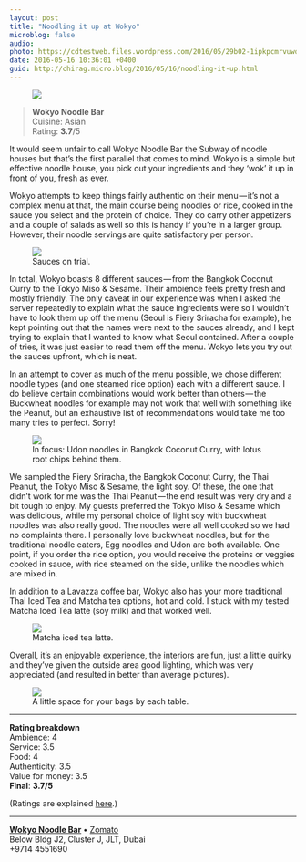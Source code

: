 ```yaml
---
layout: post
title: "Noodling it up at Wokyo"
microblog: false
audio: 
photo: https://cdtestweb.files.wordpress.com/2016/05/29b02-1ipkpcmrvuwqafxyi6yblqa.jpeg
date: 2016-05-16 10:36:01 +0400
guid: http://chirag.micro.blog/2016/05/16/noodling-it-up.html
---
```

<figure>

<img src="https://cdtestweb.files.wordpress.com/2016/05/850a2-1m83yh1lqtk9rkqbm8mgd4g.jpeg">
</figure>

<blockquote>
<strong>Wokyo Noodle Bar</strong><br>Cuisine: Asian<br>Rating: <strong>3.7</strong>/5</blockquote>
<p>It would seem unfair to call Wokyo Noodle Bar the Subway of noodle houses but that’s the first parallel that comes to mind. Wokyo is a simple but effective noodle house, you pick out your ingredients and they ‘wok’ it up in front of you, fresh as ever.</p>
<p><span>W</span>okyo attempts to keep things fairly authentic on their menu — it’s not a complex menu at that, the main course being noodles or rice, cooked in the sauce you select and the protein of choice. They do carry other appetizers and a couple of salads as well so this is handy if you’re in a larger group. However, their noodle servings are quite satisfactory per person.</p>
<figure class="wp-caption">

<img src="https://cdtestweb.files.wordpress.com/2016/05/018f7-12kbgpb23lvpcopne8fn0tq.jpeg">

<figcaption class="wp-caption-text">Sauces on trial.</figcaption></figure><p>In total, Wokyo boasts 8 different sauces — from the Bangkok Coconut Curry to the Tokyo Miso &amp; Sesame. Their ambience feels pretty fresh and mostly friendly. The only caveat in our experience was when I asked the server repeatedly to explain what the sauce ingredients were so I wouldn’t have to look them up off the menu (Seoul is Fiery Sriracha for example), he kept pointing out that the names were next to the sauces already, and I kept trying to explain that I wanted to know what Seoul contained. After a couple of tries, it was just easier to read them off the menu. Wokyo lets you try out the sauces upfront, which is neat.</p>
<p>In an attempt to cover as much of the menu possible, we chose different noodle types (and one steamed rice option) each with a different sauce. I do believe certain combinations would work better than others — the Buckwheat noodles for example may not work that well with something like the Peanut, but an exhaustive list of recommendations would take me too many tries to perfect. Sorry!</p>
<figure class="wp-caption">

<img src="https://cdtestweb.files.wordpress.com/2016/05/ebe33-19tot9qb2dmfxjeuedmnnva.jpeg">

<figcaption class="wp-caption-text">In focus: Udon noodles in Bangkok Coconut Curry, with lotus root chips behind them.</figcaption></figure><p>We sampled the Fiery Sriracha, the Bangkok Coconut Curry, the Thai Peanut, the Tokyo Miso &amp; Sesame, the light soy. Of these, the one that didn’t work for me was the Thai Peanut — the end result was very dry and a bit tough to enjoy. My guests preferred the Tokyo Miso &amp; Sesame which was delicious, while my personal choice of light soy with buckwheat noodles was also really good. The noodles were all well cooked so we had no complaints there. I personally love buckwheat noodles, but for the traditional noodle eaters, Egg noodles and Udon are both available. One point, if you order the rice option, you would receive the proteins or veggies cooked in sauce, with rice steamed on the side, unlike the noodles which are mixed in.</p>
<p>In addition to a Lavazza coffee bar, Wokyo also has your more traditional Thai Iced Tea and Matcha tea options, hot and cold. I stuck with my tested Matcha Iced Tea latte (soy milk) and that worked well.</p>
<figure class="wp-caption">

<img src="https://cdtestweb.files.wordpress.com/2016/05/d89e3-1rxi4cusw9rsf8j2i5ixjvw.jpeg">

<figcaption class="wp-caption-text">Matcha iced tea latte.</figcaption></figure><p>Overall, it’s an enjoyable experience, the interiors are fun, just a little quirky and they’ve given the outside area good lighting, which was very appreciated (and resulted in better than average pictures).</p>
<figure class="wp-caption">

<img src="https://cdtestweb.files.wordpress.com/2016/05/29b02-1ipkpcmrvuwqafxyi6yblqa.jpeg">

<figcaption class="wp-caption-text">A little space for your bags by each table.</figcaption></figure>

<hr>

<p><strong>Rating breakdown </strong><br>Ambience: 4<br>Service: 3.5<br>Food: 4<br>Authenticity: 3.5<br>Value for money: 3.5<br><strong>Final</strong>: <strong>3.7/5</strong></p>
<p>(Ratings are explained <a href="https://naihar.com/food-reviews-ratings-2bc9eff36d9b#.md8vqkinv" target="_blank">here</a>.)</p>
<hr>
<p><a href="http://www.wokyo.com/" target="_blank"><strong>Wokyo Noodle Bar</strong></a><strong> </strong>• <a href="https://www.zomato.com/dubai/wokyo-noodle-bar-jumeirah-lake-towers" target="_blank">Zomato</a><br>Below Bldg J2, Cluster J, JLT, Dubai<br>+9714 4551690</p>
